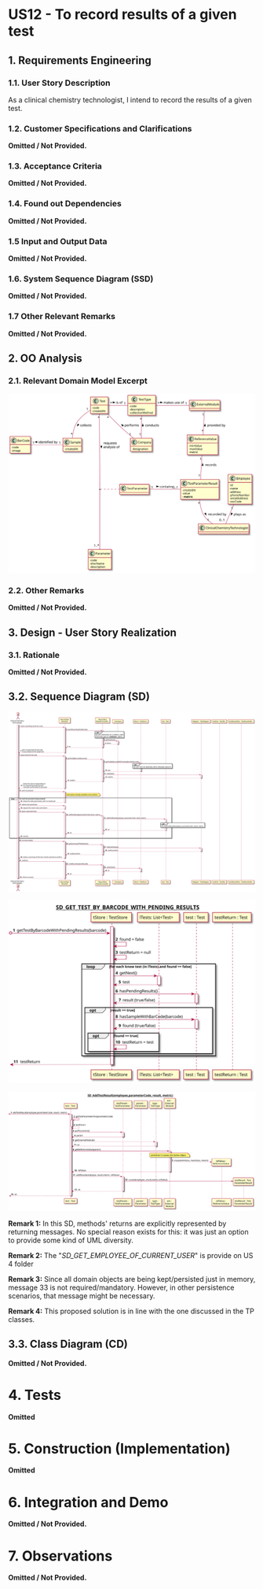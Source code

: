 # US12 - To record results of a given test


## 1. Requirements Engineering


### 1.1. User Story Description

As a clinical chemistry technologist, I intend to record the results of a given test.

### 1.2. Customer Specifications and Clarifications 

**Omitted / Not Provided.**
  
### 1.3. Acceptance Criteria

**Omitted / Not Provided.**

### 1.4. Found out Dependencies

**Omitted / Not Provided.**

### 1.5 Input and Output Data

**Omitted / Not Provided.**

### 1.6. System Sequence Diagram (SSD)

**Omitted / Not Provided.**

### 1.7 Other Relevant Remarks

**Omitted / Not Provided.**


## 2. OO Analysis

### 2.1. Relevant Domain Model Excerpt 

![DMExcerpt](DMExcerpt.svg)


### 2.2. Other Remarks

**Omitted / Not Provided.**


## 3. Design - User Story Realization

### 3.1. Rationale

**Omitted / Not Provided.**


## 3.2. Sequence Diagram (SD)
  
![SD](SD.svg)

![SD_GET_TEST_BY_BARCODE_WITH_PENDING_RESULTS](SD_GET_TEST_BY_BARCODE_WITH_PENDING_RESULTS.svg)

![SD_AddTestResult](SD_AddTestResult.svg)

**Remark 1:** In this SD, methods' returns are explicitly represented by returning messages. No special reason  exists for this: it was just an option to provide some kind of UML diversity.

**Remark 2:** The "_SD_GET_EMPLOYEE_OF_CURRENT_USER_" is provide on US 4 folder

**Remark 3:** Since all domain objects are being kept/persisted just in memory, message 33 is not required/mandatory. However, in other persistence scenarios, that message might be necessary.

**Remark 4:** This proposed solution is in line with the one discussed in the TP classes.
  
## 3.3. Class Diagram (CD)

**Omitted / Not Provided.**

# 4. Tests 

**Omitted**

# 5. Construction (Implementation)


**Omitted**


# 6. Integration and Demo 

**Omitted / Not Provided.**

# 7. Observations

**Omitted / Not Provided.**





